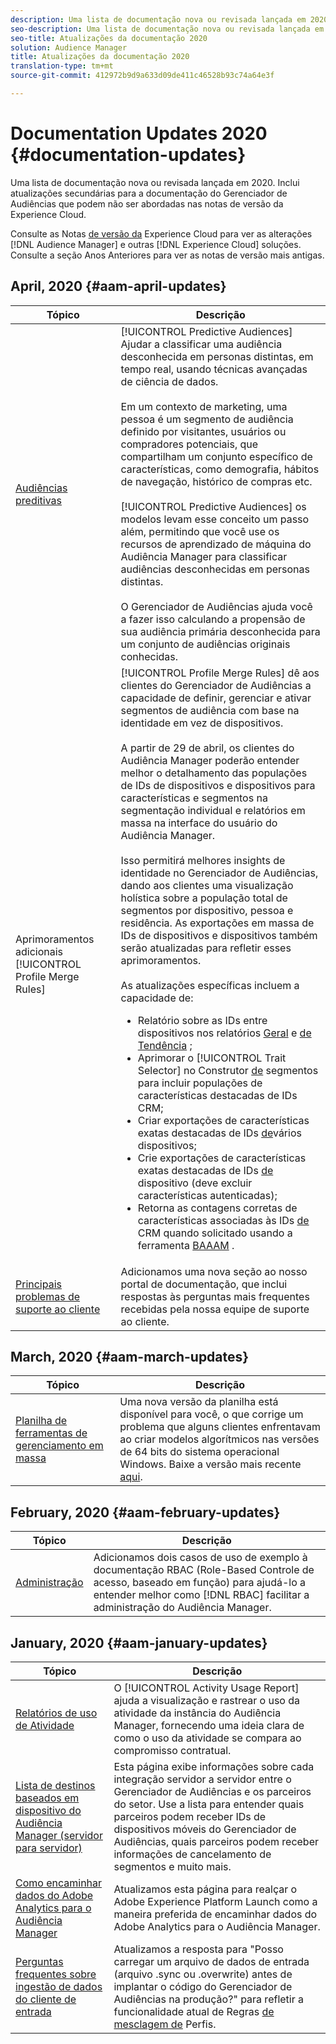 ```yaml
---
description: Uma lista de documentação nova ou revisada lançada em 2020. Inclui atualizações secundárias para a documentação do Gerenciador de Audiências que podem não ser abordadas nas notas de versão da Experience Cloud.
seo-description: Uma lista de documentação nova ou revisada lançada em 2020. Inclui atualizações secundárias para a documentação do Gerenciador de Audiências que podem não ser abordadas nas notas de versão da Experience Cloud.
seo-title: Atualizações da documentação 2020
solution: Audience Manager
title: Atualizações da documentação 2020
translation-type: tm+mt
source-git-commit: 412972b9d9a633d09de411c46528b93c74a64e3f

---
```



# Documentation Updates 2020 {#documentation-updates}

Uma lista de documentação nova ou revisada lançada em 2020. Inclui atualizações secundárias para a documentação do Gerenciador de Audiências que podem não ser abordadas nas notas de versão da Experience Cloud.

Consulte as Notas [de versão da](https://docs.adobe.com/content/help/en/release-notes/experience-cloud/current.html) Experience Cloud para ver as alterações [!DNL Audience Manager] e outras [!DNL Experience Cloud] soluções. Consulte a seção Anos [](../docs-updates/docs-2019.md) Anteriores para ver as notas de versão mais antigas.

## April, 2020 {#aam-april-updates}

| Tópico | Descrição |
|---- |----|
| [Audiências preditivas](../features/algorithmic-models/predictive-audiences.md) | [!UICONTROL Predictive Audiences] Ajudar a classificar uma audiência desconhecida em personas distintas, em tempo real, usando técnicas avançadas de ciência de dados. <br><br> Em um contexto de marketing, uma pessoa é um segmento de audiência definido por visitantes, usuários ou compradores potenciais, que compartilham um conjunto específico de características, como demografia, hábitos de navegação, histórico de compras etc.<br><br>[!UICONTROL Predictive Audiences] os modelos levam esse conceito um passo além, permitindo que você use os recursos de aprendizado de máquina do Audiência Manager para classificar audiências desconhecidas em personas distintas. <br><br>O Gerenciador de Audiências ajuda você a fazer isso calculando a propensão de sua audiência primária desconhecida para um conjunto de audiências originais conhecidas. |
| Aprimoramentos adicionais [!UICONTROL Profile Merge Rules] | [!UICONTROL Profile Merge Rules] dê aos clientes do Gerenciador de Audiências a capacidade de definir, gerenciar e ativar segmentos de audiência com base na identidade em vez de dispositivos. <br><br> A partir de 29 de abril, os clientes do Audiência Manager poderão entender melhor o detalhamento das populações de IDs de dispositivos e dispositivos para características e segmentos na segmentação individual e relatórios em massa na interface do usuário do Audiência Manager. <br><br> Isso permitirá melhores insights de identidade no Gerenciador de Audiências, dando aos clientes uma visualização holística sobre a população total de segmentos por dispositivo, pessoa e residência. As exportações em massa de IDs de dispositivos e dispositivos também serão atualizadas para refletir esses aprimoramentos.<br><br>  As atualizações específicas incluem a capacidade de: <ul><li>Relatório sobre as IDs [](../reference/ids-in-aam.md) entre dispositivos nos relatórios [Geral](../reporting/general-reports.md) e [de Tendência](../reporting/trend-reports.md) ;</li><li>Aprimorar o [!UICONTROL Trait Selector] no Construtor [de](../features/segments/segment-builder.md) segmentos para incluir populações de características destacadas de IDs [](../reference/ids-in-aam.md)CRM;</li><li>Criar exportações de características exatas destacadas de IDs [de](../reference/ids-in-aam.md)vários dispositivos;</li><li>Crie exportações de características exatas destacadas de IDs [de](../reference/ids-in-aam.md) dispositivo (deve excluir características autenticadas);</li><li>Retorna as contagens corretas de características associadas às IDs [de](../reference/ids-in-aam.md) CRM quando solicitado usando a ferramenta [BAAAM](../reference/bulk-management-tools/bulk-management-intro.md) .</li></ul> |
| [Principais problemas de suporte ao cliente](../support-issues/support-issues-overview.md) | Adicionamos uma nova seção ao nosso portal de documentação, que inclui respostas às perguntas mais frequentes recebidas pela nossa equipe de suporte ao cliente. |

## March, 2020 {#aam-march-updates}

| Tópico | Descrição |
|---- |----|
| [Planilha de ferramentas de gerenciamento em massa](../reference/bulk-management-tools/bulk-management-intro.md) | Uma nova versão da planilha está disponível para você, o que corrige um problema que alguns clientes enfrentavam ao criar modelos algorítmicos nas versões de 64 bits do sistema operacional Windows. Baixe a versão mais recente [aqui](../reference/bulk-management-tools/assets/BAAAM_V2_20200311.xlsm). |

## February, 2020 {#aam-february-updates}

| Tópico | Descrição |
|---- |----|
| [Administração](../features/administration/administration-overview.md#use-cases) | Adicionamos dois casos de uso de exemplo à documentação RBAC (Role-Based Controle de acesso,  baseado em função) para ajudá-lo a entender melhor como [!DNL RBAC] facilitar a administração do Audiência Manager. |

## January, 2020 {#aam-january-updates}

| Tópico | Descrição |
|--- |----|
| [Relatórios de uso de Atividade](../features/administration/activity-usage-reporting.md) | O [!UICONTROL Activity Usage Report] ajuda a visualização e rastrear o uso da atividade da instância do Audiência Manager, fornecendo uma ideia clara de como o uso da atividade se compara ao compromisso contratual. |
| [Lista de destinos baseados em dispositivo do Audiência Manager (servidor para servidor)](/help/using/features/destinations/device-based-destinations-list.md) | Esta página exibe informações sobre cada integração servidor a servidor entre o Gerenciador de Audiências e os parceiros do setor. Use a lista para entender quais parceiros podem receber IDs de dispositivos móveis do Gerenciador de Audiências, quais parceiros podem receber informações de cancelamento de segmentos e muito mais. |
| [Como encaminhar dados do Adobe Analytics para o Audiência Manager](../integration/integration-other-solutions/audience-management-module.md) | Atualizamos esta página para realçar o Adobe Experience Platform Launch como a maneira preferida de encaminhar dados do Adobe Analytics para o Audiência Manager. |
| [Perguntas frequentes sobre ingestão de dados do cliente de entrada](/help/using/faq/faq-inbound-data-ingestion.md) | Atualizamos a resposta para &quot;Posso carregar um arquivo de dados de entrada (arquivo .sync ou .overwrite) antes de implantar o código do Gerenciador de Audiências na produção?&quot; para refletir a funcionalidade atual de Regras [de mesclagem de](/help/using/features/profile-merge-rules/merge-rule-targeting-options.md) Perfis. |
